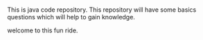 #
This is java code repository.
This repository will have some basics questions which will help to gain knowledge.

welcome to this fun ride.
